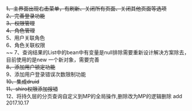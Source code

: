 ~~1、主界面出现右击菜单，有刷新、关闭所有页面、关闭其他页面等选项<br>
2、完善登录功能<br>
3、权限管理<br>
4、角色管理<br>~~
5、用户关联角色<br>
6、角色关联权限<br>~~
7、查询结果的List中的bean中有变量是null排除需要重新设计解决方案除去，目前使用的是new 一个新对象，需要完善<br>
~~8、添加用户锁定功能<br>~~
9、添加用户登录错误次数限制功能<br>
~~10、集成druid<br>
11、shiro权限添加报错<br>~~
12、将持久层的分页查询自定义到MP的全局操作,删除改为MP的逻辑删除 add 2017.10.17<br>

